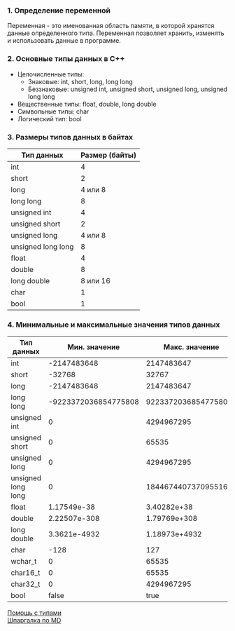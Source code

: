 ### 1. Определение переменной

Переменная - это именованная область памяти, в которой хранятся данные определенного типа. Переменная позволяет хранить, изменять и использовать данные в программе.

### 2. Основные типы данных в C++

* Целочисленные типы:
    * Знаковые: int, short, long, long long
    * Беззнаковые: unsigned int, unsigned short, unsigned long, unsigned long long
* Вещественные типы: float, double, long double
* Символьные типы: char
* Логический тип: bool

### 3. Размеры типов данных в байтах

| Тип данных               | Размер (байты) |
|---------------------------|----------------|
| int                     | 4              |
| short                   | 2              |
| long                    | 4 или 8        |
| long long               | 8              |
| unsigned int            | 4              |
| unsigned short          | 2              |
| unsigned long           | 4 или 8        |
| unsigned long long      | 8              |
| float                   | 4              |
| double                  | 8              |
| long double             | 8 или 16       |
| char                    | 1              |
| bool                    | 1              |

### 4. Минимальные и максимальные значения типов данных

| Тип данных               | Мин. значение | Макс. значение |
|---------------------------|---------------|----------------|
| int                     | -2147483648   | 2147483647     |
| short                   | -32768        | 32767          |
| long                    | -2147483648   | 2147483647     |
| long long               | -9223372036854775808 | 9223372036854775807 |
| unsigned int            | 0             | 4294967295     |
| unsigned short          | 0             | 65535          |
| unsigned long           | 0             | 4294967295     |
| unsigned long long      | 0             | 18446744073709551615 |
| float                   | 1.17549e-38   | 3.40282e+38    |
| double                  | 2.22507e-308  | 1.79769e+308   |
| long double             | 3.3621e-4932  | 1.18973e+4932  |
| char                    | -128          | 127            |
| wchar_t                 | 0             | 65535          |
| char16_t                | 0             | 65535          |
| char32_t                | 0             | 4294967295     |
| bool                    | false         | true           |

[Помощь с типами](https://en.cppreference.com/w/cpp/language/types) <br>
[Шпаргалка по MD](https://github.com/sandino/Markdown-Cheatsheet/blob/master/README.md#images)
